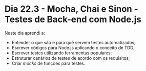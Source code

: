 # Dia 22.3 - Mocha, Chai e Sinon - Testes de Back-end com Node.js

Neste dia aprendi a:

- Entender o que são e para quê servem testes automatizados;
- Escrever códigos para Node.js aplicando o conceito de TDD;
- Escrever testes utilizando ferramentas populares;
- Estruturar cenários de testes de acordo com os requisitos;
- Criar *mocks* de funções para testes.
